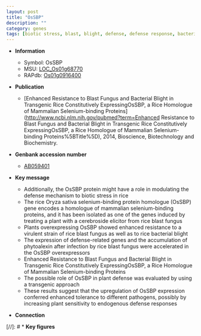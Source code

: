 ```yaml
---
layout: post
title: "OsSBP"
description: ""
category: genes
tags: [biotic stress, blast, blight, defense, defense response, bacterial blight]
---
```


* **Information**  
    + Symbol: OsSBP  
    + MSU: [LOC_Os01g68770](http://rice.uga.edu/cgi-bin/ORF_infopage.cgi?orf=LOC_Os01g68770)  
    + RAPdb: [Os01g0916400](https://rapdb.dna.affrc.go.jp/locus/?name=Os01g0916400)  

* **Publication**  
    + [Enhanced Resistance to Blast Fungus and Bacterial Blight in Transgenic Rice Constitutively ExpressingOsSBP, a Rice Homologue of Mammalian Selenium-binding Proteins](http://www.ncbi.nlm.nih.gov/pubmed?term=Enhanced Resistance to Blast Fungus and Bacterial Blight in Transgenic Rice Constitutively ExpressingOsSBP, a Rice Homologue of Mammalian Selenium-binding Proteins%5BTitle%5D), 2014, Bioscience, Biotechnology and Biochemistry.

* **Genbank accession number**  
    + [AB059401](http://www.ncbi.nlm.nih.gov/nuccore/AB059401)

* **Key message**  
    + Additionally, the OsSBP protein might have a role in modulating the defense mechanism to biotic stress in rice
    + The rice Oryza sativa selenium-binding protein homologue (OsSBP) gene encodes a homologue of mammalian selenium-binding proteins, and it has been isolated as one of the genes induced by treating a plant with a cerebroside elicitor from rice blast fungus
    + Plants overexpressing OsSBP showed enhanced resistance to a virulent strain of rice blast fungus as well as to rice bacterial blight
    + The expression of defense-related genes and the accumulation of phytoalexin after infection by rice blast fungus were accelerated in the OsSBP overexpressors
    + Enhanced Resistance to Blast Fungus and Bacterial Blight in Transgenic Rice Constitutively ExpressingOsSBP, a Rice Homologue of Mammalian Selenium-binding Proteins
    + The possible role of OsSBP in plant defense was evaluated by using a transgenic approach
    + These results suggest that the upregulation of OsSBP expression conferred enhanced tolerance to different pathogens, possibly by increasing plant sensitivity to endogenous defense responses

* **Connection**  

[//]: # * **Key figures**  


